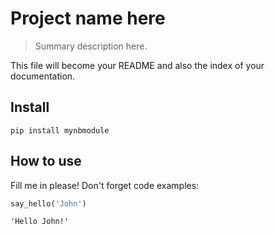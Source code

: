 # Project name here
> Summary description here.


This file will become your README and also the index of your documentation.

## Install

`pip install mynbmodule`

## How to use

Fill me in please! Don't forget code examples:

```python
say_hello('John')
```




    'Hello John!'


